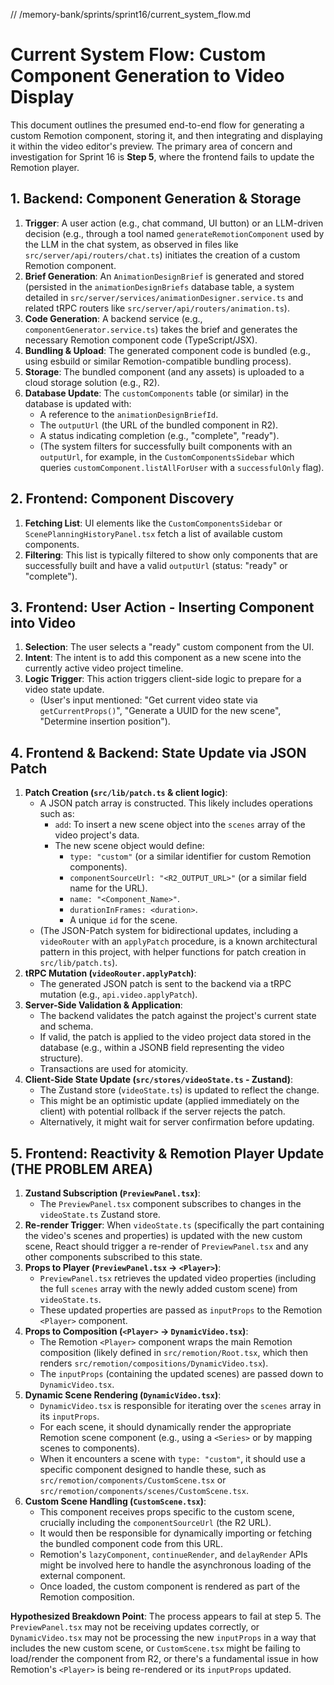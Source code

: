 // /memory-bank/sprints/sprint16/current_system_flow.md

# Current System Flow: Custom Component Generation to Video Display

This document outlines the presumed end-to-end flow for generating a custom Remotion component, storing it, and then integrating and displaying it within the video editor's preview. The primary area of concern and investigation for Sprint 16 is **Step 5**, where the frontend fails to update the Remotion player.

## 1. Backend: Component Generation & Storage

1.  **Trigger**: A user action (e.g., chat command, UI button) or an LLM-driven decision (e.g., through a tool named `generateRemotionComponent` used by the LLM in the chat system, as observed in files like `src/server/api/routers/chat.ts`) initiates the creation of a custom Remotion component.
2.  **Brief Generation**: An `AnimationDesignBrief` is generated and stored (persisted in the `animationDesignBriefs` database table, a system detailed in `src/server/services/animationDesigner.service.ts` and related tRPC routers like `src/server/api/routers/animation.ts`).
3.  **Code Generation**: A backend service (e.g., `componentGenerator.service.ts`) takes the brief and generates the necessary Remotion component code (TypeScript/JSX).
4.  **Bundling & Upload**: The generated component code is bundled (e.g., using esbuild or similar Remotion-compatible bundling process).
5.  **Storage**: The bundled component (and any assets) is uploaded to a cloud storage solution (e.g., R2).
6.  **Database Update**: The `customComponents` table (or similar) in the database is updated with:
    *   A reference to the `animationDesignBriefId`.
    *   The `outputUrl` (the URL of the bundled component in R2).
    *   A status indicating completion (e.g., "complete", "ready").
    *   (The system filters for successfully built components with an `outputUrl`, for example, in the `CustomComponentsSidebar` which queries `customComponent.listAllForUser` with a `successfulOnly` flag).

## 2. Frontend: Component Discovery

1.  **Fetching List**: UI elements like the `CustomComponentsSidebar` or `ScenePlanningHistoryPanel.tsx` fetch a list of available custom components.
2.  **Filtering**: This list is typically filtered to show only components that are successfully built and have a valid `outputUrl` (status: "ready" or "complete").

## 3. Frontend: User Action - Inserting Component into Video

1.  **Selection**: The user selects a "ready" custom component from the UI.
2.  **Intent**: The intent is to add this component as a new scene into the currently active video project timeline.
3.  **Logic Trigger**: This action triggers client-side logic to prepare for a video state update.
    *   (User's input mentioned: "Get current video state via `getCurrentProps()`", "Generate a UUID for the new scene", "Determine insertion position").

## 4. Frontend & Backend: State Update via JSON Patch

1.  **Patch Creation (`src/lib/patch.ts` & client logic)**:
    *   A JSON patch array is constructed. This likely includes operations such as:
        *   `add`: To insert a new scene object into the `scenes` array of the video project's data.
        *   The new scene object would define:
            *   `type: "custom"` (or a similar identifier for custom Remotion components).
            *   `componentSourceUrl: "<R2_OUTPUT_URL>"` (or a similar field name for the URL).
            *   `name: "<Component_Name>"`.
            *   `durationInFrames: <duration>`.
            *   A unique `id` for the scene.
    *   (The JSON-Patch system for bidirectional updates, including a `videoRouter` with an `applyPatch` procedure, is a known architectural pattern in this project, with helper functions for patch creation in `src/lib/patch.ts`).
2.  **tRPC Mutation (`videoRouter.applyPatch`)**:
    *   The generated JSON patch is sent to the backend via a tRPC mutation (e.g., `api.video.applyPatch`).
3.  **Server-Side Validation & Application**:
    *   The backend validates the patch against the project's current state and schema.
    *   If valid, the patch is applied to the video project data stored in the database (e.g., within a JSONB field representing the video structure).
    *   Transactions are used for atomicity.
4.  **Client-Side State Update (`src/stores/videoState.ts` - Zustand)**:
    *   The Zustand store (`videoState.ts`) is updated to reflect the change.
    *   This might be an optimistic update (applied immediately on the client) with potential rollback if the server rejects the patch.
    *   Alternatively, it might wait for server confirmation before updating.

## 5. Frontend: Reactivity & Remotion Player Update (THE PROBLEM AREA)

1.  **Zustand Subscription (`PreviewPanel.tsx`)**:
    *   The `PreviewPanel.tsx` component subscribes to changes in the `videoState.ts` Zustand store.
2.  **Re-render Trigger**: When `videoState.ts` (specifically the part containing the video's scenes and properties) is updated with the new custom scene, React should trigger a re-render of `PreviewPanel.tsx` and any other components subscribed to this state.
3.  **Props to Player (`PreviewPanel.tsx` -> `<Player>`)**:
    *   `PreviewPanel.tsx` retrieves the updated video properties (including the full `scenes` array with the newly added custom scene) from `videoState.ts`.
    *   These updated properties are passed as `inputProps` to the Remotion `<Player>` component.
4.  **Props to Composition (`<Player>` -> `DynamicVideo.tsx`)**:
    *   The Remotion `<Player>` component wraps the main Remotion composition (likely defined in `src/remotion/Root.tsx`, which then renders `src/remotion/compositions/DynamicVideo.tsx`).
    *   The `inputProps` (containing the updated scenes) are passed down to `DynamicVideo.tsx`.
5.  **Dynamic Scene Rendering (`DynamicVideo.tsx`)**:
    *   `DynamicVideo.tsx` is responsible for iterating over the `scenes` array in its `inputProps`.
    *   For each scene, it should dynamically render the appropriate Remotion scene component (e.g., using a `<Series>` or by mapping scenes to components).
    *   When it encounters a scene with `type: "custom"`, it should use a specific component designed to handle these, such as `src/remotion/components/CustomScene.tsx` or `src/remotion/components/scenes/CustomScene.tsx`.
6.  **Custom Scene Handling (`CustomScene.tsx`)**:
    *   This component receives props specific to the custom scene, crucially including the `componentSourceUrl` (the R2 URL).
    *   It would then be responsible for dynamically importing or fetching the bundled component code from this URL.
    *   Remotion's `lazyComponent`, `continueRender`, and `delayRender` APIs might be involved here to handle the asynchronous loading of the external component.
    *   Once loaded, the custom component is rendered as part of the Remotion composition.

**Hypothesized Breakdown Point**: The process appears to fail at step 5. The `PreviewPanel.tsx` may not be receiving updates correctly, or `DynamicVideo.tsx` may not be processing the new `inputProps` in a way that includes the new custom scene, or `CustomScene.tsx` might be failing to load/render the component from R2, or there's a fundamental issue in how Remotion's `<Player>` is being re-rendered or its `inputProps` updated.

